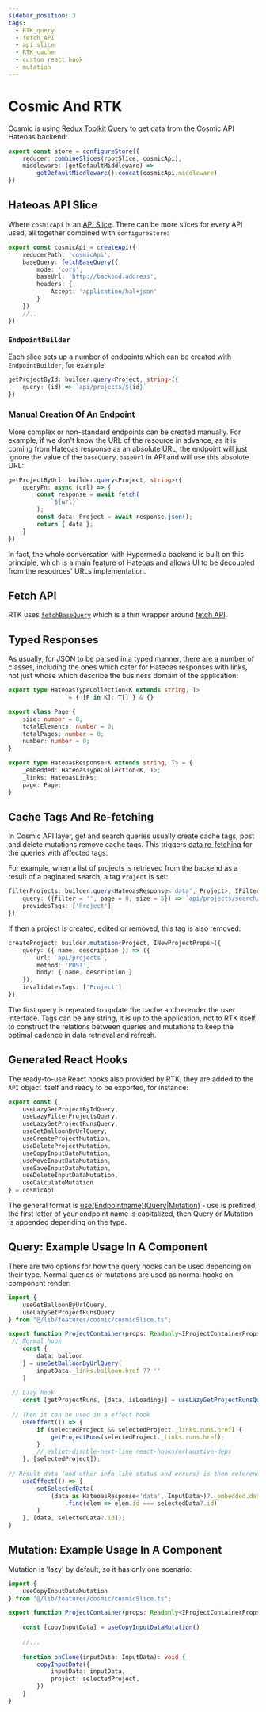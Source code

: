 ```yaml
---
sidebar_position: 3
tags:
  - RTK_query
  - fetch_API
  - api_slice
  - RTK_cache
  - custom_react_hook
  - mutation
---
```


# Cosmic And RTK

Cosmic is using [Redux Toolkit Query](https://redux-toolkit.js.org/rtk-query/overview) to get
data from the Cosmic API Hateoas backend:

````typescript title="src/lib/store.ts"
export const store = configureStore({
    reducer: combineSlices(rootSlice, cosmicApi),
    middleware: (getDefaultMiddleware) =>
        getDefaultMiddleware().concat(cosmicApi.middleware)
})
````

## Hateoas API Slice

Where `cosmicApi` is an [API Slice](https://redux-toolkit.js.org/rtk-query/api/created-api/redux-integration).
There can be more slices for every API used, all together combined with `configureStore`:

````typescript title="src/lib/features/cosmic/cosmicSlice.ts"
export const cosmicApi = createApi({
    reducerPath: 'cosmicApi',
    baseQuery: fetchBaseQuery({
        mode: 'cors',
        baseUrl: 'http://backend.address',
        headers: {
            Accept: 'application/hal+json'
        }
    })
    //..
})
````

### `EndpointBuilder`

Each slice sets up a number of endpoints which can be created with `EndpointBuilder`,
for example:

````typescript title="src/lib/features/cosmic/cosmicSlice.ts"
getProjectById: builder.query<Project, string>({
    query: (id) => `api/projects/${id}`
})
````

### Manual Creation Of An Endpoint

More complex or non-standard endpoints can be created manually. For example,
if we don't know the URL of the resource in advance, as it is coming from Hateoas response as
an absolute URL, the endpoint will just ignore the value of the `baseQuery.baseUrl`
in API and will use this absolute URL:

````typescript title="src/lib/features/cosmic/cosmicSlice.ts"
getProjectByUrl: builder.query<Project, string>({
    queryFn: async (url) => {
        const response = await fetch(
            `${url}`
        );
        const data: Project = await response.json();
        return { data };
    }
})
````
In fact, the whole conversation with Hypermedia backend is built on this principle, which
is a main feature of Hateoas and allows UI to be decoupled from the resources' URLs implementation.

## Fetch API

RTK uses [`fetchBaseQuery`](https://redux-toolkit.js.org/rtk-query/api/fetchBaseQuery)
which is a thin wrapper around [fetch API](https://www.w3schools.com/js/js_api_fetch.asp).

## Typed Responses

As usually, for JSON to be parsed in a typed manner, there are a number of classes, including
the ones which cater for Hateoas responses with links, not just whose which describe
the business domain of the application:

````typescript title="src/lib/model.ts"
export type HateoasTypeCollection<K extends string, T> 
                 = { [P in K]: T[] } & {}

export class Page {
    size: number = 0;
    totalElements: number = 0;
    totalPages: number = 0;
    number: number = 0;
}

export type HateoasResponse<K extends string, T> = {
    _embedded: HateoasTypeCollection<K, T>;
    _links: HateoasLinks;
    page: Page;
}
````

## Cache Tags And Re-fetching

In Cosmic API layer, get and search queries usually create cache tags, post and delete mutations
remove cache tags. This triggers [data re-fetching](https://redux-toolkit.js.org/rtk-query/usage/automated-refetching) for the queries with affected tags.

For example, when a list of projects is retrieved from the backend as a result of a
paginated search, a tag `Project` is set:

````typescript title="src/lib/features/cosmic/cosmicSlice.ts"
filterProjects: builder.query<HateoasResponse<'data', Project>, IFilteringPageable>({
    query: ({filter = '', page = 0, size = 5}) => `api/projects/search/filter?searchText=${filter}&sort=name&page=${page}&size=${size}`,
    providesTags: ['Project']
})
````

If then a project is created, edited or removed, this tag is also removed:

````typescript  title="src/lib/features/cosmic/cosmicSlice.ts"
createProject: builder.mutation<Project, INewProjectProps>({
    query: ({ name, description }) => ({
        url: `api/projects`,
        method: 'POST',
        body: { name, description }
    }),
    invalidatesTags: ['Project']
})
````
The first query is repeated to update the cache and rerender the user interface. Tags
can be any string, it is up to the application, not to RTK itself,
to construct the relations between queries and mutations to keep the optimal cadence in data retrieval
and refresh.

## Generated React Hooks

The ready-to-use React hooks also provided by RTK, they are 
added to the `API` object itself and ready to be exported, for instance:

````typescript
export const {
    useLazyGetProjectByIdQuery,
    useLazyFilterProjectsQuery,
    useLazyGetProjectRunsQuery,
    useGetBalloonByUrlQuery,
    useCreateProjectMutation,
    useDeleteProjectMutation,
    useCopyInputDataMutation,
    useMoveInputDataMutation,
    useSaveInputDataMutation,
    useDeleteInputDataMutation,
    useCalculateMutation
} = cosmicApi
````
The general format is [use(Endpointname)(Query|Mutation)](https://redux-toolkit.js.org/rtk-query/api/created-api/hooks#hooks-overview) - 
use is prefixed, the first letter of your endpoint name is capitalized, 
then Query or Mutation is appended depending on the type.

## Query: Example Usage In A Component

There are two options for how the query hooks can be used depending on their type. Normal queries or mutations
are used as normal hooks on component render:

````typescript jsx title="src/containers/ProjectContainer/ProjectContainer.tsx"
import {
    useGetBalloonByUrlQuery,
    useLazyGetProjectRunsQuery
} from "@/lib/features/cosmic/cosmicSlice.ts";

export function ProjectContainer(props: Readonly<IProjectContainerProps>): React.JSX.Element {
 // Normal hook
    const {
        data: balloon
    } = useGetBalloonByUrlQuery(
        inputData._links.balloon.href ?? ''
    )
    
 // Lazy hook
    const [getProjectRuns, {data, isLoading}] = useLazyGetProjectRunsQuery()
    
 // Then it can be used in a effect hook
    useEffect(() => {
        if (selectedProject && selectedProject._links.runs.href) {
            getProjectRuns(selectedProject._links.runs.href);
        }
        // eslint-disable-next-line react-hooks/exhaustive-deps
    }, [selectedProject]);
    
// Result data (and other info like status and errors) is then referenced later
    useEffect(() => {
        setSelectedData(
            (data as HateoasResponse<'data', InputData>)?._embedded.data
                .find(elem => elem.id === selectedData?.id)
        )
    }, [data, selectedData?.id]);
}
````

## Mutation: Example Usage In A Component

Mutation is 'lazy' by default, so it has only one scenario:

````typescript jsx title="src/containers/ProjectContainer/ProjectContainer.tsx" 
import {
    useCopyInputDataMutation
} from "@/lib/features/cosmic/cosmicSlice.ts";

export function ProjectContainer(props: Readonly<IProjectContainerProps>): React.JSX.Element {
    
    const [copyInputData] = useCopyInputDataMutation()
    
    //...
    
    function onClone(inputData: InputData): void {
        copyInputData({
            inputData: inputData,
            project: selectedProject,
        })
    }
}
````